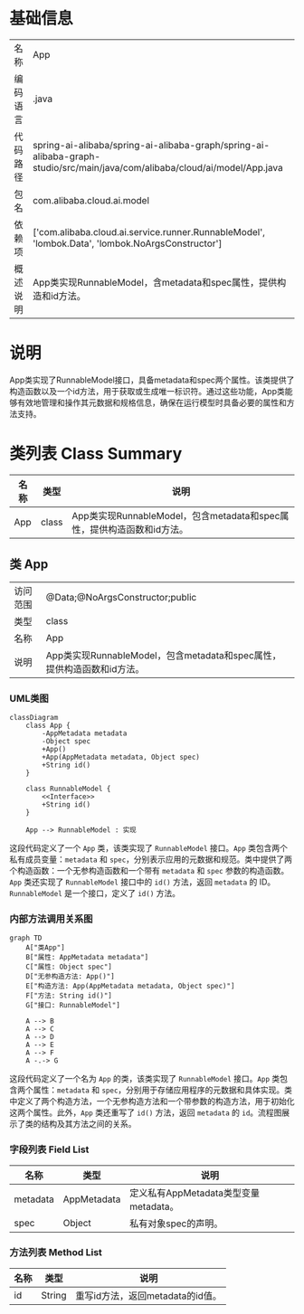# 基础信息

|      |      |
|------|------|
| 名称 | App |
| 编码语言 | .java |
| 代码路径 | spring-ai-alibaba/spring-ai-alibaba-graph/spring-ai-alibaba-graph-studio/src/main/java/com/alibaba/cloud/ai/model/App.java |
| 包名 | com.alibaba.cloud.ai.model |
| 依赖项 | ['com.alibaba.cloud.ai.service.runner.RunnableModel', 'lombok.Data', 'lombok.NoArgsConstructor'] |
| 概述说明 | App类实现RunnableModel，含metadata和spec属性，提供构造和id方法。 |

# 说明

App类实现了RunnableModel接口，具备metadata和spec两个属性。该类提供了构造函数以及一个id方法，用于获取或生成唯一标识符。通过这些功能，App类能够有效地管理和操作其元数据和规格信息，确保在运行模型时具备必要的属性和方法支持。

# 类列表 Class Summary

| 名称   | 类型  | 说明 |
|-------|------|-------------|
| App | class | App类实现RunnableModel，包含metadata和spec属性，提供构造函数和id方法。 |



## 类 App

|      |      |
|------|------|
| 访问范围 | @Data;@NoArgsConstructor;public |
| 类型 | class |
| 名称 | App |
| 说明 | App类实现RunnableModel，包含metadata和spec属性，提供构造函数和id方法。 |


### UML类图

```mermaid
classDiagram
    class App {
        -AppMetadata metadata
        -Object spec
        +App()
        +App(AppMetadata metadata, Object spec)
        +String id()
    }

    class RunnableModel {
        <<Interface>>
        +String id()
    }

    App --> RunnableModel : 实现
```

这段代码定义了一个 `App` 类，该类实现了 `RunnableModel` 接口。`App` 类包含两个私有成员变量：`metadata` 和 `spec`，分别表示应用的元数据和规范。类中提供了两个构造函数：一个无参构造函数和一个带有 `metadata` 和 `spec` 参数的构造函数。`App` 类还实现了 `RunnableModel` 接口中的 `id()` 方法，返回 `metadata` 的 ID。`RunnableModel` 是一个接口，定义了 `id()` 方法。


### 内部方法调用关系图

```mermaid
graph TD
    A["类App"]
    B["属性: AppMetadata metadata"]
    C["属性: Object spec"]
    D["无参构造方法: App()"]
    E["构造方法: App(AppMetadata metadata, Object spec)"]
    F["方法: String id()"]
    G["接口: RunnableModel"]

    A --> B
    A --> C
    A --> D
    A --> E
    A --> F
    A -.-> G
```

这段代码定义了一个名为 `App` 的类，该类实现了 `RunnableModel` 接口。`App` 类包含两个属性：`metadata` 和 `spec`，分别用于存储应用程序的元数据和具体实现。类中定义了两个构造方法，一个无参构造方法和一个带参数的构造方法，用于初始化这两个属性。此外，`App` 类还重写了 `id()` 方法，返回 `metadata` 的 `id`。流程图展示了类的结构及其方法之间的关系。

### 字段列表 Field List

| 名称  | 类型  | 说明 |
|-------|-------|------|
| metadata | AppMetadata | 定义私有AppMetadata类型变量metadata。 |
| spec | Object | 私有对象spec的声明。 |

### 方法列表 Method List

| 名称  | 类型  | 说明 |
|-------|-------|------|
| id | String | 重写id方法，返回metadata的id值。 |





